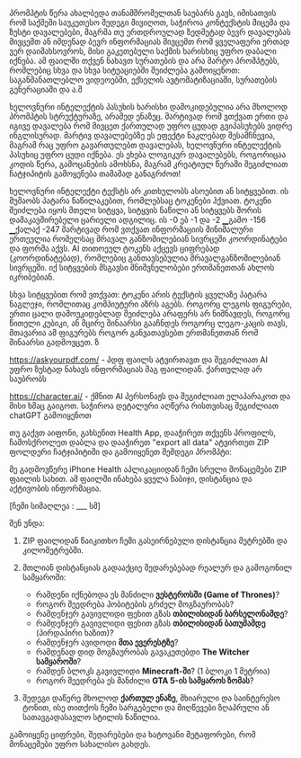 
პრომპტის წერა ახალბედა თანამშრომელთან საუბარს გავს, იმისათვის რომ საქმეში საუკეთესო შედეგი მივიღოთ, საჭიროა კონტექსტის მიცემა და ზუსტი დავალებები, მაგრმა თუ ერთდროულად ზედმეტად ბევრ დავალებას მივცემთ ან იმდენად ბევრ ინფორმაციას მივცემთ რომ ყველაფერი ერთად ვერ დაიმახსოვროს, მისი გაკეთებული საქმის ხარისხიც უფრო დაბალი იქნება. ამ ფაილში თქვენ ნახავთ სურათების და არა მარტო პრომპტებს, რომლებიც სხვა და სხვა სიტუაციებში შეიძლება გამოიყენოთ: საგანმანათლებლო ვიდეოებში, ექსელის ავტომატიზაციაში, სურათების გენერაციაში და ა.შ 



ხელოვნური ინტელექტის პასუხის ხარისხი დამოკიდებულია არა მხოლოდ პრომპტის სტრუქტურაზე, არამედ ენაზეც. მარტივად რომ ვთქვათ ერთი და იგივე დავალება რომ მივცეთ ქართულად უფრო ცუდად გვიპასუხებს ვიდრე ინგლისურად. მარტივ დავალებებზე ეს ეფექტი ნაკლებად შესამჩნევია, მაგრამ რაც უფრო გავართულებთ დავალებას, ხელოვნური ინტელექტის პასუხიც უფრო ცუდი იქნება. ეს ეხება ლოგიკურ დავალებებს, როგორიცაა კოდის წერა, გამოცანების ამოხსნა, მაგრამ კრეატიულ წერაში შეგიძლიათ ჩატჯიპიტის გამოყენება თამამად განაგრძოთ! 


ხელოვნური ინტელექტი ტექსტს არ კითხულობს ასოებით ან სიტყვებით. ის მუშაობს პატარა ნაწილაკებით, რომლებსაც ტოკენები ჰქვიათ. ტოკენი შეიძლება იყოს მთელი სიტყვა, სიტყვის ნაწილი ან სიტყვებს შორის დამაკავშირებელი ცარიელი ადგილიც.
ის	-0
ებ	-1
და	-2
▁გამო	-156
▁ქალაქ	-247
მარტივად რომ ვთქვათ ინფორმაციის მინიმალური ერთეულია რომელსაც მრავალ განზომილებიან სივრცეში კოორდინატები და ფორმა აქვს.
AI თითოეულ ტოკენს აქცევს ციფრებად (კოორდინატებად), რომლებიც განთავსებულია მრავალგანზომილებიან სივრცეში. იქ სიტყვების მსგავსი მნიშვნელობები ერთმანეთთან ახლოს იკრიბებიან.

სხვა სიტყვებით რომ ვთქვათ: ტოკენი არის ტექსტის ყველაზე პატარა ნაგლეჯი, რომლითაც კომპიუტერი აზრს აგებს.
როგორც ლეგოს ფიგურები, ერთი ცალი დამოუკიდებლად შეიძლება არაფერს არ ნიშნავდეს, როგორც წითელი კუბიკი, ან მცირე შინაარსი გააჩნდეს როგორც ლეგო-კაცის თავს, მთავარია ამ ფიგურებს როგორ განვათავსებთ ერთმანეთთან რომ შინაარსი გადმოვცეთ. ზ


https://askyourpdf.com/ - პდფ ფაილს ატვირთავთ და შეგიძლიათ AI უფრო ზუსტად ნახავს ინფორმაციას მაგ ფაილიდან. ქართულად არ საუბრობს

https://character.ai/ - ქმნით AI პერსონაჟს და შეგიძლიათ ელაპარაკოთ და მისი ხმაც გაიგოთ. საჭიროა დეტალური აღწერა რისთვისაც შეგიძლიათ chatGPT გამოიყენოთ


თუ გაქვთ აიფონი, გახსენით Health App, დააჭირეთ თქვენს პროფილს, ჩამოსქროლეთ დაბლა და დააჭირეთ "export all data"
ატვირთეთ ZIP ფოლდერი ჩატჯიპიტიში და გამოიყენეთ შემდეგი პრომპტი:

მე გადმოვწერე iPhone Health აპლიკაციიდან ჩემი სრული მონაცემები ZIP ფაილის სახით. ამ ფაილში ინახება ყველა ნაბიჯი, დისტანცია და აქტივობის ინფორმაცია. 

[ჩემი სიმაღლეა : ___ სმ]  

შენ უნდა:  
1. ZIP ფაილიდან წაიკითხო ჩემი გასეირნებული დისტანცია მეტრებში და კილომეტრებში.  
2. მთლიან დისტანციას გადააქციე შედარებებად რეალურ და გამოგონილ სამყაროში:  
   - რამდენი იქნებოდა ეს მანძილი **ვესტეროსში (Game of Thrones)**?  
   - როგორ შეედრება ჰობიტების გრძელ მოგზაურობას?  
   - რამდენჯერ გავივლიდი ფეხით გზას **თბილისიდან ბარსელონამდე**?  
   - რამდენჯერ გავივლიდი ფეხით გზას **თბილისიდან ბათუმამდე** (პირდაპირი ხაზით)?  
   - რამდენჯერ ავიდოდი **მთა ევერესტზე**?  
   - რამდენად დიდ მოგზაურობას გავაკეთებდი **The Witcher სამყაროში**?  
   - რამდენ ბლოკს გავივლიდი **Minecraft-ში**? (1 ბლოკი 1 მეტრია) 
   - როგორ შეედრება ეს მანძილი **GTA 5-ის სამყაროს ზომას**?  

3. შედეგი დაწერე მხოლოდ **ქართულ ენაზე**, მხიარული და საინტერესო ტონით, ისე თითქოს ჩემი სარგებელი და მიღწევები ზღაპრული ან სათავგადასავლო სტილის ნაწილია.  

გამოიყენე ციფრები, შედარებები და ხატოვანი მეტაფორები, რომ მონაცემები უფრო სახალისო გახდეს.  